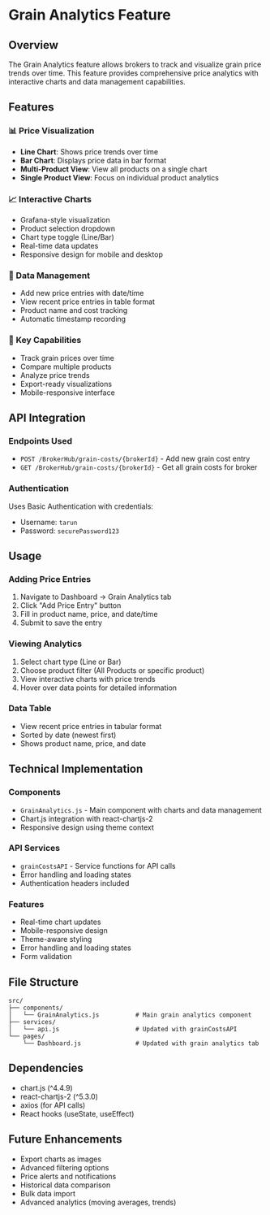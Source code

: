 # Grain Analytics Feature

## Overview
The Grain Analytics feature allows brokers to track and visualize grain price trends over time. This feature provides comprehensive price analytics with interactive charts and data management capabilities.

## Features

### 📊 Price Visualization
- **Line Chart**: Shows price trends over time
- **Bar Chart**: Displays price data in bar format
- **Multi-Product View**: View all products on a single chart
- **Single Product View**: Focus on individual product analytics

### 📈 Interactive Charts
- Grafana-style visualization
- Product selection dropdown
- Chart type toggle (Line/Bar)
- Real-time data updates
- Responsive design for mobile and desktop

### 📝 Data Management
- Add new price entries with date/time
- View recent price entries in table format
- Product name and cost tracking
- Automatic timestamp recording

### 🎯 Key Capabilities
- Track grain prices over time
- Compare multiple products
- Analyze price trends
- Export-ready visualizations
- Mobile-responsive interface

## API Integration

### Endpoints Used
- `POST /BrokerHub/grain-costs/{brokerId}` - Add new grain cost entry
- `GET /BrokerHub/grain-costs/{brokerId}` - Get all grain costs for broker

### Authentication
Uses Basic Authentication with credentials:
- Username: `tarun`
- Password: `securePassword123`

## Usage

### Adding Price Entries
1. Navigate to Dashboard → Grain Analytics tab
2. Click "Add Price Entry" button
3. Fill in product name, price, and date/time
4. Submit to save the entry

### Viewing Analytics
1. Select chart type (Line or Bar)
2. Choose product filter (All Products or specific product)
3. View interactive charts with price trends
4. Hover over data points for detailed information

### Data Table
- View recent price entries in tabular format
- Sorted by date (newest first)
- Shows product name, price, and date

## Technical Implementation

### Components
- `GrainAnalytics.js` - Main component with charts and data management
- Chart.js integration with react-chartjs-2
- Responsive design using theme context

### API Services
- `grainCostsAPI` - Service functions for API calls
- Error handling and loading states
- Authentication headers included

### Features
- Real-time chart updates
- Mobile-responsive design
- Theme-aware styling
- Error handling and loading states
- Form validation

## File Structure
```
src/
├── components/
│   └── GrainAnalytics.js          # Main grain analytics component
├── services/
│   └── api.js                     # Updated with grainCostsAPI
└── pages/
    └── Dashboard.js               # Updated with grain analytics tab
```

## Dependencies
- chart.js (^4.4.9)
- react-chartjs-2 (^5.3.0)
- axios (for API calls)
- React hooks (useState, useEffect)

## Future Enhancements
- Export charts as images
- Advanced filtering options
- Price alerts and notifications
- Historical data comparison
- Bulk data import
- Advanced analytics (moving averages, trends)